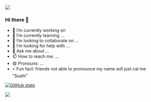 
![](http://antzuhl.cn:4000/get/S10143806H.readme)

### Hi there 👋
- 🔭 I’m currently working on 
- 🌱 I’m currently learning ...
- 👯 I’m looking to collaborate on ...
- 🤔 I’m looking for help with ...
- 💬 Ask me about ...
- 📫 How to reach me: ...
- 😄 Pronouns: ...
- ⚡ Fun fact: friends not able to pronounce my name will just cal me "Sushi"

[![GitHub stats](https://github-readme-stats.vercel.app/api?username=S10143806H)](https://github.com/S10143806H/github-readme-stats)

![](https://visitor-badge.glitch.me/badge?page_id=S10143806H.readme)
<!--
**S10143806H/S10143806H** is a ✨ _special_ ✨ repository because its `README.md` (this file) appears on your GitHub profile.

Here are some ideas to get you started:

- 🔭 I’m currently working on ...
- 🌱 I’m currently learning ...
- 👯 I’m looking to collaborate on ...
- 🤔 I’m looking for help with ...
- 💬 Ask me about ...
- 📫 How to reach me: ...
- 😄 Pronouns: ...
- ⚡ Fun fact: ...
-->
